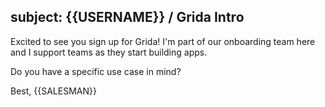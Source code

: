 subject: {{USERNAME}} / Grida Intro
---

Excited to see you sign up for Grida! I'm part of our onboarding team here and I support teams as they start building apps.

Do you have a specific use case in mind?

Best,
{{SALESMAN}}
